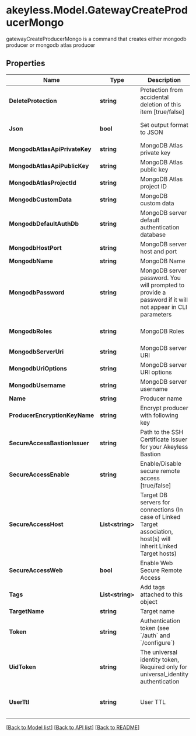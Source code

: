 # akeyless.Model.GatewayCreateProducerMongo
gatewayCreateProducerMongo is a command that creates either mongodb  producer or mongodb atlas producer

## Properties

Name | Type | Description | Notes
------------ | ------------- | ------------- | -------------
**DeleteProtection** | **string** | Protection from accidental deletion of this item [true/false] | [optional] 
**Json** | **bool** | Set output format to JSON | [optional] [default to false]
**MongodbAtlasApiPrivateKey** | **string** | MongoDB Atlas private key | [optional] 
**MongodbAtlasApiPublicKey** | **string** | MongoDB Atlas public key | [optional] 
**MongodbAtlasProjectId** | **string** | MongoDB Atlas project ID | [optional] 
**MongodbCustomData** | **string** | MongoDB custom data | [optional] 
**MongodbDefaultAuthDb** | **string** | MongoDB server default authentication database | [optional] 
**MongodbHostPort** | **string** | MongoDB server host and port | [optional] 
**MongodbName** | **string** | MongoDB Name | [optional] 
**MongodbPassword** | **string** | MongoDB server password. You will prompted to provide a password if it will not appear in CLI parameters | [optional] 
**MongodbRoles** | **string** | MongoDB Roles | [optional] [default to "[]"]
**MongodbServerUri** | **string** | MongoDB server URI | [optional] 
**MongodbUriOptions** | **string** | MongoDB server URI options | [optional] 
**MongodbUsername** | **string** | MongoDB server username | [optional] 
**Name** | **string** | Producer name | 
**ProducerEncryptionKeyName** | **string** | Encrypt producer with following key | [optional] 
**SecureAccessBastionIssuer** | **string** | Path to the SSH Certificate Issuer for your Akeyless Bastion | [optional] 
**SecureAccessEnable** | **string** | Enable/Disable secure remote access [true/false] | [optional] 
**SecureAccessHost** | **List&lt;string&gt;** | Target DB servers for connections (In case of Linked Target association, host(s) will inherit Linked Target hosts) | [optional] 
**SecureAccessWeb** | **bool** | Enable Web Secure Remote Access | [optional] [default to false]
**Tags** | **List&lt;string&gt;** | Add tags attached to this object | [optional] 
**TargetName** | **string** | Target name | [optional] 
**Token** | **string** | Authentication token (see &#x60;/auth&#x60; and &#x60;/configure&#x60;) | [optional] 
**UidToken** | **string** | The universal identity token, Required only for universal_identity authentication | [optional] 
**UserTtl** | **string** | User TTL | [optional] [default to "60m"]

[[Back to Model list]](../README.md#documentation-for-models) [[Back to API list]](../README.md#documentation-for-api-endpoints) [[Back to README]](../README.md)

